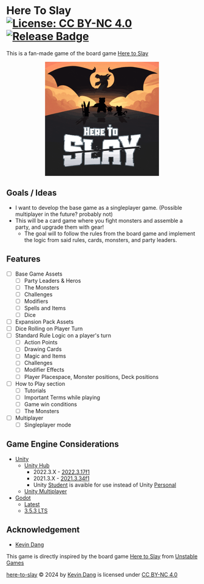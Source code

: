 # Here To Slay [![License: CC BY-NC 4.0](https://img.shields.io/badge/License-CC_BY--NC_4.0-darkgreen.svg)](https://creativecommons.org/licenses/by-nc/4.0/) [![Release Badge](https://img.shields.io/github/v/release/kevinthedang/here-to-slay?logo=github)](https://github.com/kevinthedang/here-to-slay/releases/latest)
This is a fan-made game of the board game [Here to Slay](https://www.unstablegames.com/collections/here-to-slay)

<!-- Image of the board game -->
<p align="center">
  <img src="./images/here-to-slay-read.gif" width="300" height="300" />
<p>

## Goals / Ideas
* I want to develop the base game as a singleplayer game. (Possible multiplayer in the future? probably not)
* This will be a card game where you fight monsters and assemble a party, and upgrade them with gear!
  * The goal will to follow the rules from the board game and implement the logic from said rules, cards, monsters, and party leaders.

## Features
* [ ] Base Game Assets
  * [ ] Party Leaders & Heros
  * [ ] The Monsters
  * [ ] Challenges
  * [ ] Modifiers
  * [ ] Spells and Items
  * [ ] Dice
* [ ] Expansion Pack Assets
* [ ] Dice Rolling on Player Turn
* [ ] Standard Rule Logic on a player's turn
  * [ ] Action Points
  * [ ] Drawing Cards
  * [ ] Magic and Items
  * [ ] Challenges
  * [ ] Modifier Effects
  * [ ] Player Placespace, Monster positions, Deck positions
* [ ] How to Play section
  * [ ] Tutorials
  * [ ] Important Terms while playing
  * [ ] Game win conditions
  * [ ] The Monsters
* [ ] Multiplayer
  * [ ] Singleplayer mode

## Game Engine Considerations
* [Unity](https://unity.com/)
    * [Unity Hub](https://unity.com/download)
        * 2022.3.X - [2022.3.17f1](https://unity.com/releases/editor/whats-new/2022.3.17)
        * 2021.3.X - [2021.3.34f1](https://unity.com/releases/editor/whats-new/2021.3.34)
        * Unity [Student](https://unity.com/products/unity-student) is avaible for use instead of Unity [Personal](https://unity.com/pricing/compare-plans)
    * [Unity Multiplayer](https://unity.com/solutions/multiplayer)
* [Godot](https://godotengine.org/)
    * [Latest](https://godotengine.org/download/)
    * [3.5.3 LTS](https://godotengine.org/download/3.x/)

## Acknowledgement
* [Kevin Dang](https://github.com/kevinthedang)

This game is directly inspired by the board game [Here to Slay](https://www.unstablegames.com/collections/here-to-slay) from [Unstable Games](https://www.unstablegames.com/)

[here-to-slay](https://github.com/kevinthedang/here-to-slay) © 2024 by [Kevin Dang](https://github.com/kevinthedang) is licensed under [CC BY-NC 4.0](https://creativecommons.org/licenses/by-nc/4.0/?ref=chooser-v1)